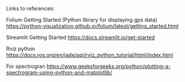 Links to references:

Folium Getting Started (Python library for displaying gps data)
https://python-visualization.github.io/folium/latest/getting_started.html 

Streamlit Getting Started
https://docs.streamlit.io/get-started 

Rviz python
https://docs.ros.org/en/jade/api/rviz_python_tutorial/html/index.html


For spectrogran
https://www.geeksforgeeks.org/python/plotting-a-spectrogram-using-python-and-matplotlib/
